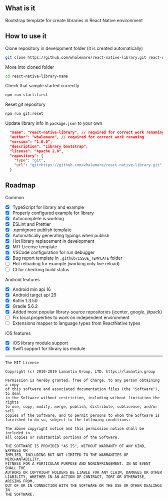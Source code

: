 What is it
----------

Bootstrap template for create libraries in React Native environment

How to use it
-------------

Clone repository in development folder (it is created automatically)
```bash
git clone https://github.com/whalemare/react-native-library.git react-native-library-name
```

Move into cloned folder
```bash
cd react-native-library-name
```

Check that sample started correctly
```bash
npm run start:first
```

Reset git repository
```bash
npm run git:reset
```

Update library info in `package.json` to your own
```json
  "name": "react-native-library", // required for correct work renaming
  "author": "whalemare", // required for correct work renaming
  "version": "1.0.0",
  "description": "Library bootstrap",
  "license": "Apache 2.0",
  "repository": {
    "type": "git",
    "url": "git+https://github.com/whalemare/react-native-library.git"
  }
```

Roadmap
--------

Common
- [x] TypeScript for library and example
- [x] Properly configured example for library
- [x] Autocomplete is working
- [x] ESLint and Prettier
- [x] .npmignore publish template
- [x] Automatically generating typings when publish
- [x] Hot library replacement in development 
- [x] MIT License template
- [x] VSCode configuration for run debugger
- [x] Bug report template in `.github/ISSUE_TEMPLATE` folder
- [ ] Hot reloading for example (working only live reload)
- [ ] CI for checking build status

Android features
- [x] Android min api 16
- [x] Android target api 29
- [x] Kotlin 1.3.50
- [x] Gradle 5.6.2
- [x] Added most popular library-source repositories (jcenter, google, jitpack)
- [ ] Fix local.properties to work on independent environment
- [ ] Extensions mapper to language types from ReactNative types

iOS features
- [x] iOS library module support
- [x] Swift support for library ios module

---

```
The MIT License

Copyright (c) 2010-2019 Lamantin Group, LTD. https://lamantin.group

Permission is hereby granted, free of charge, to any person obtaining a copy
of this software and associated documentation files (the "Software"), to deal
in the Software without restriction, including without limitation the rights
to use, copy, modify, merge, publish, distribute, sublicense, and/or sell
copies of the Software, and to permit persons to whom the Software is
furnished to do so, subject to the following conditions:

The above copyright notice and this permission notice shall be included in
all copies or substantial portions of the Software.

THE SOFTWARE IS PROVIDED "AS IS", WITHOUT WARRANTY OF ANY KIND, EXPRESS OR
IMPLIED, INCLUDING BUT NOT LIMITED TO THE WARRANTIES OF MERCHANTABILITY,
FITNESS FOR A PARTICULAR PURPOSE AND NONINFRINGEMENT. IN NO EVENT SHALL THE
AUTHORS OR COPYRIGHT HOLDERS BE LIABLE FOR ANY CLAIM, DAMAGES OR OTHER
LIABILITY, WHETHER IN AN ACTION OF CONTRACT, TORT OR OTHERWISE, ARISING FROM,
OUT OF OR IN CONNECTION WITH THE SOFTWARE OR THE USE OR OTHER DEALINGS IN
THE SOFTWARE.
```